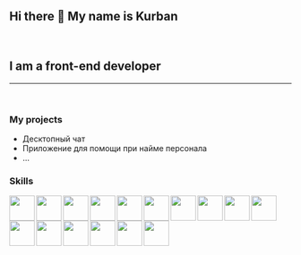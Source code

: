 ## <b>Hi there 👋 My name is Kurban</b>
<br>

## I am a front-end developer 
***
<br>

### My projects

* Десктопный чат
* Приложение для помощи при найме персонала
* ...

### Skills 
<img align='left' height='45px' src="https://img.icons8.com/color/48/000000/html-5--v1.png"/>
<img align='left' height='45px' src="https://img.icons8.com/color/48/000000/css3.png"/>
<img align='left' height='45px' src="https://img.icons8.com/color/48/000000/javascript.png"/>
<img align='left' height='45px' src="https://img.icons8.com/plasticine/100/000000/react.png"/>
<img align='left' height='45px' src="https://img.icons8.com/color/48/000000/redux.png"/>
<img align='left' height='45px' src="https://img.icons8.com/color/48/000000/sass.png"/>
<img align='left' height='45px' src='https://cdn.worldvectorlogo.com/logos/bootstrap-5-1.svg'>
<img align='left' height='45px' src='https://cdn.worldvectorlogo.com/logos/redux-saga.svg'>
<img align='left' height='45px' src='https://cdn.worldvectorlogo.com/logos/react-router.svg'>
<img align='left' height='45px' src="https://cdn.worldvectorlogo.com/logos/nodejs-1.svg"/>
<img align='left' height='45px' src='https://cdn.worldvectorlogo.com/logos/git-icon.svg'>
<img align='left' height='45px' src='https://cdn.worldvectorlogo.com/logos/prettier-2.svg'>
<img align='left' height='45px' src='https://cdn.worldvectorlogo.com/logos/material-ui-1.svg'>
<img align='left' height='45px' src='https://cdn.worldvectorlogo.com/logos/momentjs.svg'>
<img align='left' height='45px' src='https://cdn.worldvectorlogo.com/logos/heroku-4.svg'>
<img align='left' height='45px' src='https://cdn.worldvectorlogo.com/logos/webstorm-icon.svg'>
